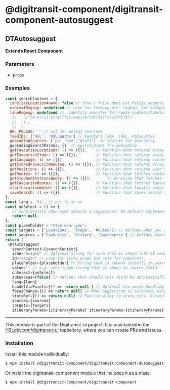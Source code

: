 # @digitransit-component/digitransit-component-autosuggest

<!-- Generated by documentation.js. Update this documentation by updating the source code. -->

## DTAutosuggest

**Extends React.Component**

### Parameters

-   `props`  

### Examples

```javascript
const searchContext = {
  isPeliasLocationAware: false // true / false does Let Pelias suggest based on current user location
  minimalRegexp: undefined // used for testing min. regexp. For example: new RegExp('.{2,}'),
  lineRegexp: undefined //  identify searches for route numbers/labels: bus | train | metro. For example: new RegExp(
   //   '(^[0-9]+[a-z]?$|^[yuleapinkrtdz]$|(^m[12]?b?$))',
   //  'i',
   //  ),
  URL_PELIAS: '' // url for pelias searches
  feedIDs: ['HSL', 'HSLLautta'] // FeedId's like  [HSL, HSLLautta]
  geocodingSources: ['oa','osm','nlsfi']  // sources for geocoding
  geocodingSearchParams; {}  // Searchparmas fro geocoding
  getFavouriteLocations: () => ({}),    // Function that returns array of favourite locations.
  getFavouriteStops: () => ({}),        // Function that returns array of favourite stops.
  getLanguage: () => ({}),              // Function that returns current language.
  getStoredFavouriteRoutes: () => ({}), // Function that returns array of favourite routes.
  getPositions: () => ({}),             // Function that returns user's geolocation.
  getRoutes: () => ({}),                // Function that fetches routes from graphql API.
  getStopAndStationsQuery: () => ({}),       // Function that fetches favourite stops and stations from graphql API.
  getFavouriteRoutes: () => ({}),       // Function that fetches favourite routes from graphql API.
  startLocationWatch: () => ({}),       // Function that locates users geolocation.
  saveSearch: () => ({}),               // Function that saves search to old searches store.
};
const lang = 'fi'; // en, fi or sv
const onSelect = () => {
   // Funtionality when user selects a suggesions. No default implementation is given.
   return null;
};
const placeholder = "stop-near-you";
const targets = ['Locations', 'Stops', 'Routes']; // Defines what you are searching. all available options are Locations, Stops, Routes, MapPosition and CurrentPosition. Leave empty to search all targets.
const sources = ['Favourite', 'History', 'Datasource'] // Defines where you are searching. all available are: Favourite, History (previously searched searches) and Datasource. Leave empty to use all sources.
return (
 <DTAutosuggest
   searchContext={searchContext}
   icon="origin" // Optional String for icon that is shown left of searchfield. used with Icon library
   id="origin" // used for style props and info for component.
   placeholder={placeholder} // String that is showns initally in search field
   value="" // e.g. user typed string that is shown in search field
   onSelect={onSelect}
   autoFocus={false} // defines that should this field be automatically focused when page is loaded.
   lang={lang}
   handelViaPoints={() => return null } // Optional Via point handling logic. This is currently managed with DTAutosuggestpanel by default, but if DTAutosuggest is used seperatelly own implementation must be provided.
   focusChange={() => return null} // When suggestion is selected, handle changing focus. This is currently managed with DTAutosuggestpanel by default, but if DTAutosuggest is used seperatelly own implementation must be provided.
   storeRef={() => return null} // Functionality to store refs. Currenlty managed with DTAutosuggestpanel by default, but if DTAutosuggest is used seperatelly own implementation must be provided.
   sources={sources}
   targets={targets}
   itineraryParams={itineraryParams} itineraryParams={itineraryParams} // Optional. E.g. { time: 1591156800, arriveBy: true }
```

<!-- This file is automatically generated. Please don't edit it directly:
if you find an error, edit the source file (likely index.js), and re-run
./scripts/generate-readmes in the digitransit-component project. -->

---

This module is part of the Digitransit-ui project. It is maintained in the
[HSLdevcom/digitransit-ui](https://github.com/HSLdevcom/digitransit-ui) repository, where you can create
PRs and issues.

### Installation

Install this module individually:

```sh
$ npm install @digitransit-component/digitransit-component-autosuggest
```

Or install the digitransit-component module that includes it as a class:

```sh
$ npm install @digitransit-component/digitransit-component
```
